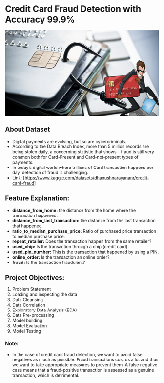 # Credit Card Fraud Detection with Accuracy 99.9%

<img src="Image.png">

## About Dataset

- Digital payments are evolving, but so are cybercriminals.
- According to the Data Breach Index, more than 5 million records are being stolen daily, a concerning statistic that shows - fraud is still very common both for Card-Present and Card-not-present types of payments.
- In today’s digital world where trillions of Card transaction happens per day, detection of fraud is challenging.
- Link: [https://www.kaggle.com/datasets/dhanushnarayananr/credit-card-fraud]


## Feature Explanation:
- **distance_from_home:** the distance from the home where the transaction happened.
- **distance_from_last_transaction:** the distance from the last transaction that happened.
- **ratio_to_median_purchase_price:** Ratio of purchased price transaction to median purchase price.
- **repeat_retailer:** Does the transaction happen from the same retailer?
- **used_chip:** Is the transaction through a chip (credit card).
- **used_pin_number:** This is the transaction that happened by using a PIN.
- **online_order:** Is the transaction an online order?
- **fraud:** Is the transaction fraudulent?


## Project Objectives:
1. Problem Statement
2. Loading and inspecting the data
3. Data Cleansing
4. Data Correlation 
5. Exploratory Data Analysis (EDA)
6. Data Pre-processing
7. Model building 
8. Model Evaluation
9. Model Testing


### Note:
* <h>In the case of credit card fraud detection, we want to avoid false negatives as much as possible. Fraud transactions cost us a lot and thus we want to take appropriate measures to prevent them. A false negative case means that a fraud-positive transaction is assessed as a genuine transaction, which is detrimental.</h>
